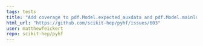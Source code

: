 ```yaml
---
tags: tests
title: "Add coverage to pdf.Model.expected_auxdata and pdf.Model.mainlogpdf"
html_url: "https://github.com/scikit-hep/pyhf/issues/603"
user: matthewfeickert
repo: scikit-hep/pyhf
---
```


